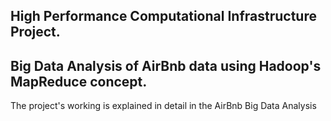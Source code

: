 ## High Performance Computational Infrastructure Project. 
## Big Data Analysis of AirBnb data using Hadoop's MapReduce concept. 

The project's working is explained in detail in the AirBnb Big Data Analysis

